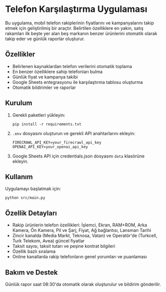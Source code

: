 # Telefon Karşılaştırma Uygulaması

Bu uygulama, mobil telefon rakiplerinin fiyatlarını ve kampanyalarını takip etmek için geliştirilmiş bir araçtır. Belirtilen özelliklere en yakın, satış rakamları ilk beşte yer alan beş markanın benzer ürünlerini otomatik olarak takip eder ve günlük raporlar oluşturur.

## Özellikler

- Belirlenen kaynaklardan telefon verilerini otomatik toplama
- En benzer özelliklere sahip telefonları bulma
- Günlük fiyat ve kampanya takibi
- Google Sheets entegrasyonu ile karşılaştırma tablosu oluşturma
- Otomatik bildirimler ve raporlar

## Kurulum

1. Gerekli paketleri yükleyin:
   ```
   pip install -r requirements.txt
   ```

2. `.env` dosyasını oluşturun ve gerekli API anahtarlarını ekleyin:
   ```
   FIRECRAWL_API_KEY=your_firecrawl_api_key
   OPENAI_API_KEY=your_openai_api_key
   ```

3. Google Sheets API için credentials.json dosyasını `data` klasörüne ekleyin.

## Kullanım

Uygulamayı başlatmak için:

```
python src/main.py
```

## Özellik Detayları

- Rakip ürünlerin telefon özellikleri: İşlemci, Ekran, RAM+ROM, Arka Kamera, Ön Kamera, Pil ve Şarj, Fiyat, Ağ bağlantısı, Lansman Tarihi
- Zincir kanalda (Media Markt, Teknosa, Vatan) ve Operatör'de (Turkcell, Turk Telekom, Avea) güncel fiyatlar
- Taksit sayısı, taksit tutarı ve peşine kontrat bilgileri
- Özellik bazlı sıralama
- Online kanallarda rakip telefonların genel yorumları ve puanlaması

## Bakım ve Destek

Günlük rapor saat 08:30'da otomatik olarak oluşturulur ve bildirim gönderilir. 